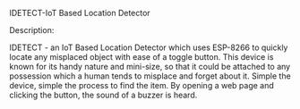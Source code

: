 IDETECT-IoT Based Location Detector

Description:

IDETECT - an IoT Based Location Detector which uses ESP-8266 to quickly locate any misplaced object with ease of a toggle button. This device is known for its handy nature and mini-size, so that it could be attached to any possession which a human tends to misplace and forget about it. Simple the device, simple the process to find the item. By opening a web page and clicking the button, the sound of a buzzer is heard.
